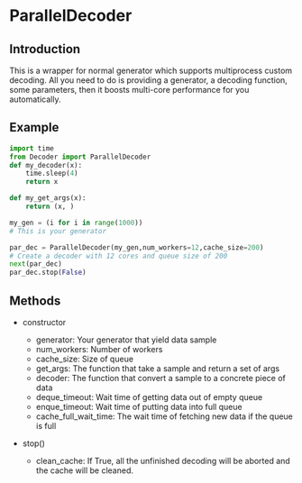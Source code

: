 # ParallelDecoder

## Introduction
This is a wrapper for normal generator which supports multiprocess
custom decoding. All you need to do is providing a generator, a decoding
 function, some parameters, then it boosts multi-core performance 
 for you automatically.
 
## Example
```python
import time
from Decoder import ParallelDecoder
def my_decoder(x):
    time.sleep(4)
    return x

def my_get_args(x):
    return (x, )

my_gen = (i for i in range(1000)) 
# This is your generator

par_dec = ParallelDecoder(my_gen,num_workers=12,cache_size=200)
# Create a decoder with 12 cores and queue size of 200
next(par_dec)
par_dec.stop(False)


``` 

## Methods 
- constructor
    - generator: Your generator that yield data sample
    - num_workers: Number of workers
    - cache_size: Size of queue
    - get_args: The function that take a sample and return a set of args
    - decoder: The function that convert a sample to a concrete piece of data
    - deque_timeout: Wait time of getting data out of empty queue
    - enque_timeout: Wait time of putting data into full queue
    - cache_full_wait_time: The wait time of fetching new data if the queue is full

- stop()
    - clean_cache: If True, all the unfinished decoding will be 
                    aborted and the cache will be cleaned.

